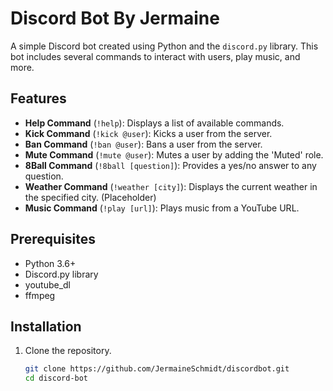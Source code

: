 # Discord Bot By Jermaine

A simple Discord bot created using Python and the `discord.py` library. This bot includes several commands to interact with users, play music, and more.

## Features

- **Help Command** (`!help`): Displays a list of available commands.
- **Kick Command** (`!kick @user`): Kicks a user from the server.
- **Ban Command** (`!ban @user`): Bans a user from the server.
- **Mute Command** (`!mute @user`): Mutes a user by adding the 'Muted' role.
- **8Ball Command** (`!8ball [question]`): Provides a yes/no answer to any question.
- **Weather Command** (`!weather [city]`): Displays the current weather in the specified city. (Placeholder)
- **Music Command** (`!play [url]`): Plays music from a YouTube URL.

## Prerequisites

- Python 3.6+
- Discord.py library
- youtube_dl
- ffmpeg

## Installation

1. Clone the repository.
   ```bash
   git clone https://github.com/JermaineSchmidt/discordbot.git
   cd discord-bot
